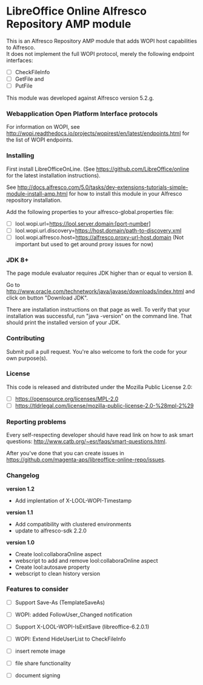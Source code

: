 LibreOffice Online Alfresco Repository AMP module
========

This is an Alfresco Repository AMP module that adds WOPI host capabilities to Alfresco.<br/>
It does not implement the full WOPI protocol, merely the following endpoint interfaces:
- [ ] CheckFileInfo
- [ ] GetFile and
- [ ] PutFile

This module was developed against Alfresco version 5.2.g.

### Webapplication Open Platform Interface protocols

For information on WOPI, see http://wopi.readthedocs.io/projects/wopirest/en/latest/endpoints.html for the list of WOPI endpoints.

### Installing

First install LibreOfficeOnLine.
(See https://github.com/LibreOffice/online for the latest installation instructions).

See http://docs.alfresco.com/5.0/tasks/dev-extensions-tutorials-simple-module-install-amp.html for how to install this module in your Alfresco repository installation.

Add the following properties to your alfresco-global.properties file:

- [ ] lool.wopi.url=https://lool.server.domain:[port-number]
- [ ] lool.wopi.url.discovery=https://host.domain/path-to-discovery.xml
- [ ] lool.wopi.alfresco.host=https://alfresco.proxy-url-host.domain (Not important but used to get around proxy issues for now)

### JDK 8+

The page module evaluator requires JDK higher than or equal to version 8.

Go to http://www.oracle.com/technetwork/java/javase/downloads/index.html and click on button "Download JDK".

There are installation instructions on that page as well. To verify that your installation was successful, run "java -version" on the command line.
That should print the installed version of your JDK.

### Contributing

Submit pull a pull request. You're also welcome to fork the code for your own purpose(s).

### License

This code is released and distributed under the Mozilla Public License 2.0:

- [ ] https://opensource.org/licenses/MPL-2.0
- [ ] https://tldrlegal.com/license/mozilla-public-license-2.0-%28mpl-2%29

### Reporting problems

Every self-respecting developer should have read link on how to ask smart questions: http://www.catb.org/~esr/faqs/smart-questions.html.

After you've done that you can create issues in https://github.com/magenta-aps/libreoffice-online-repo/issues.

### Changelog

**version 1.2**

* Add implentation of X-LOOL-WOPI-Timestamp

**version 1.1**

* Add compatibility with clustered environments
* update to alfresco-sdk 2.2.0

**version 1.0**

* Create lool:collaboraOnline aspect
* webscript to add and remove lool:collaboraOnline aspect
* Create lool:autosave property 
* webscript to clean history version

### Features to consider

- [ ] Support Save-As (TemplateSaveAs)
- [ ] WOPI: added FollowUser_Changed notification
- [ ] Support X-LOOL-WOPI-IsExitSave (libreoffice-6.2.0.1)
- [ ] WOPI: Extend HideUserList to CheckFileInfo
- [ ] insert remote image
- [ ] file share functionality
- [ ] document signing

